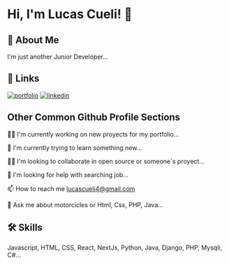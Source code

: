 # Hi, I'm Lucas Cueli! 👋

## 🚀 About Me
I'm just another Junior Developer...


## 🔗 Links
[![portfolio](https://img.shields.io/badge/my_portfolio-000?style=for-the-badge&logo=ko-fi&logoColor=white)](https://lcueli-portfolio.vercel.app)
[![linkedin](https://img.shields.io/badge/linkedin-0A66C2?style=for-the-badge&logo=linkedin&logoColor=white)](https://www.linkedin.com/in/lucas-cueli-8bb1201a7/)


## Other Common Github Profile Sections
👩‍💻 I'm currently working on new proyects for my portfolio...

🧠 I'm currently trying to learn something new...

👯‍♀️ I'm looking to collaborate in open source or someone´s proyect...

🤔 I'm looking for help with searching job...

📫 How to reach me lucascueli4@gmail.com

💬 Ask me about motorcicles or Html, Css, PHP, Java...


## 🛠 Skills
Javascript, HTML, CSS, React, NextJs, Python, Java, Django, PHP, Mysqli, C#...

